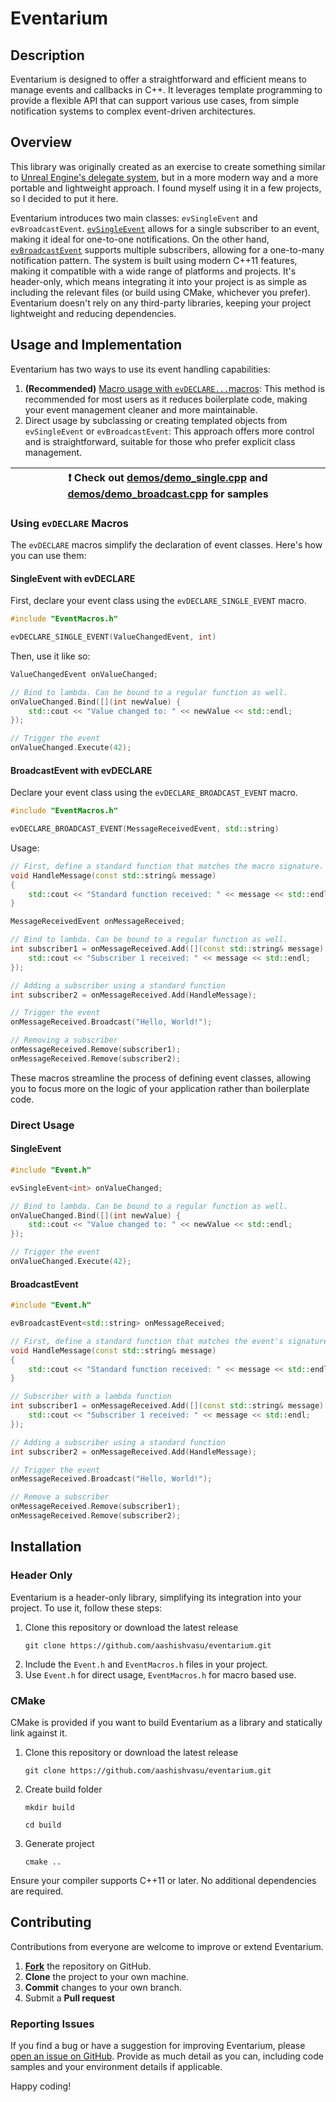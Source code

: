 # Eventarium
## Description
Eventarium is designed to offer a straightforward and efficient means to manage events and callbacks in C++. It leverages template programming to provide a flexible API that can support various use cases, from simple notification systems to complex event-driven architectures.

## Overview
This library was originally created as an exercise to create something similar to [Unreal Engine's delegate system](https://benui.ca/unreal/delegates-advanced/), but in a more modern way and a more portable and lightweight approach. I found myself using it in a few projects, so I decided to put it here.

Eventarium introduces two main classes: `evSingleEvent` and `evBroadcastEvent`. [`evSingleEvent`](docs/evSingleEvent.md) allows for a single subscriber to an event, making it ideal for one-to-one notifications. On the other hand, [`evBroadcastEvent`](docs/evBroadcastEvent.md) supports multiple subscribers, allowing for a one-to-many notification pattern. The system is built using modern C++11 features, making it compatible with a wide range of platforms and projects. It's header-only, which means integrating it into your project is as simple as including the relevant files (or build using CMake, whichever you prefer). Eventarium doesn't rely on any third-party libraries, keeping your project lightweight and reducing dependencies.

## Usage and Implementation
Eventarium has two ways to use its event handling capabilities:
1. **(Recommended)** [Macro usage with `evDECLARE...`macros](docs/Macros.md): This method is recommended for most users as it reduces boilerplate code, making your event management cleaner and more maintainable.
2. Direct usage by subclassing or creating templated objects from `evSingleEvent` or `evBroadcastEvent`: This approach offers more control and is straightforward, suitable for those who prefer explicit class management.

| :exclamation:  Check out [demos/demo_single.cpp](demos/demo_single.cpp) and [demos/demo_broadcast.cpp](demos/demo_broadcast.cpp) for samples |
|-------------------------------------------------------------------------------------------------------------------------------------------------------|

### Using `evDECLARE` Macros

The `evDECLARE` macros simplify the declaration of event classes. Here's how you can use them:

#### SingleEvent with evDECLARE
First, declare your event class using the `evDECLARE_SINGLE_EVENT` macro.
```cpp
#include "EventMacros.h"

evDECLARE_SINGLE_EVENT(ValueChangedEvent, int)
```

Then, use it like so:
```cpp
ValueChangedEvent onValueChanged;

// Bind to lambda. Can be bound to a regular function as well.
onValueChanged.Bind([](int newValue) {
    std::cout << "Value changed to: " << newValue << std::endl;
});

// Trigger the event
onValueChanged.Execute(42);
```

#### BroadcastEvent with evDECLARE
Declare your event class using the `evDECLARE_BROADCAST_EVENT` macro.
```cpp
#include "EventMacros.h"

evDECLARE_BROADCAST_EVENT(MessageReceivedEvent, std::string)
```

Usage:
```cpp
// First, define a standard function that matches the macro signature.
void HandleMessage(const std::string& message)
{
    std::cout << "Standard function received: " << message << std::endl;
}

MessageReceivedEvent onMessageReceived;

// Bind to lambda. Can be bound to a regular function as well.
int subscriber1 = onMessageReceived.Add([](const std::string& message) {
    std::cout << "Subscriber 1 received: " << message << std::endl;
});

// Adding a subscriber using a standard function
int subscriber2 = onMessageReceived.Add(HandleMessage);

// Trigger the event
onMessageReceived.Broadcast("Hello, World!");

// Removing a subscriber
onMessageReceived.Remove(subscriber1);
onMessageReceived.Remove(subscriber2);
```

These macros streamline the process of defining event classes, allowing you to focus more on the logic of your application rather than boilerplate code.

### Direct Usage

#### SingleEvent
```cpp
#include "Event.h"

evSingleEvent<int> onValueChanged;

// Bind to lambda. Can be bound to a regular function as well.
onValueChanged.Bind([](int newValue) {
    std::cout << "Value changed to: " << newValue << std::endl;
});

// Trigger the event
onValueChanged.Execute(42);
```

#### BroadcastEvent
```cpp
#include "Event.h"

evBroadcastEvent<std::string> onMessageReceived;

// First, define a standard function that matches the event's signature.
void HandleMessage(const std::string& message)
{
    std::cout << "Standard function received: " << message << std::endl;
}

// Subscriber with a lambda function
int subscriber1 = onMessageReceived.Add([](const std::string& message) {
    std::cout << "Subscriber 1 received: " << message << std::endl;
});

// Adding a subscriber using a standard function
int subscriber2 = onMessageReceived.Add(HandleMessage);

// Trigger the event
onMessageReceived.Broadcast("Hello, World!");

// Remove a subscriber
onMessageReceived.Remove(subscriber1);
onMessageReceived.Remove(subscriber2);
```

## Installation
### Header Only
Eventarium is a header-only library, simplifying its integration into your project. To use it, follow these steps:

1. Clone this repository or download the latest release
   ```
   git clone https://github.com/aashishvasu/eventarium.git
   ```
3. Include the `Event.h` and `EventMacros.h` files in your project.
4. Use `Event.h` for direct usage, `EventMacros.h` for macro based use.

### CMake
CMake is provided if you want to build Eventarium as a library and statically link against it.
1. Clone this repository or download the latest release
   ```
   git clone https://github.com/aashishvasu/eventarium.git
   ```
2. Create build folder
   ```
   mkdir build
   ```
   ```
   cd build
   ```  
3. Generate project
    ```
   cmake ..
   ```
Ensure your compiler supports C++11 or later. No additional dependencies are required.

## Contributing

Contributions from everyone are welcome to improve or extend Eventarium.
1. [**Fork**](https://github.com/aashishvasu/eventarium/fork) the repository on GitHub.
2. **Clone** the project to your own machine.
3. **Commit** changes to your own branch.
4. Submit a **Pull request**

### Reporting Issues
If you find a bug or have a suggestion for improving Eventarium, please [open an issue on GitHub](https://github.com/aashishvasu/eventarium/issues). Provide as much detail as you can, including code samples and your environment details if applicable.

Happy coding!

